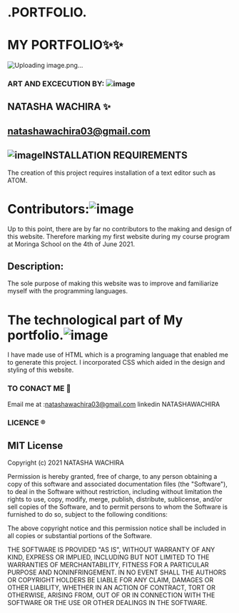 # .PORTFOLIO.
# MY PORTFOLIO✨✨
![Uploading image.png…](https://images.pexels.com/photos/4050315/pexels-photo-4050315.jpeg?auto=compress&cs=tinysrgb&dpr=3&h=750&w=1260)


### ART AND EXCECUTION BY: ![image](https://user-images.githubusercontent.com/85103605/121527624-4538e000-ca03-11eb-92c8-269599237579.png)

## NATASHA WACHIRA ✨
## natashawachira03@gmail.com 



## ![image](https://user-images.githubusercontent.com/85103605/121528045-c55f4580-ca03-11eb-8566-0f6fdbd5c36f.png)INSTALLATION REQUIREMENTS
The creation of this project requires installation of a text editor such as ATOM.

# Contributors:![image](https://user-images.githubusercontent.com/85103605/121559876-abcbf700-ca1f-11eb-80f2-f83599cf9741.png)


Up to this point, there are by far no contributors to the making and design of this website. Therefore marking my first website during my course program at Moringa School on the 4th of June 2021.

## Description:
The sole purpose of making this website was to improve and familiarize myself with the programming languages.

# The technological part of My portfolio.![image](https://user-images.githubusercontent.com/85103605/121560155-ecc40b80-ca1f-11eb-9548-01b62c705a15.png)

I have made use of HTML which is a programing language that enabled me to generate this project.
I incorporated CSS which aided in the design and styling of this website.

### TO CONACT ME 📱

Email me at :natashawachira03@gmail.com
linkedin NATASHAWACHIRA


###  LICENCE ®️ 
## MIT License

Copyright (c) 2021 NATASHA WACHIRA

Permission is hereby granted, free of charge, to any person obtaining a copy
of this software and associated documentation files (the "Software"), to deal
in the Software without restriction, including without limitation the rights
to use, copy, modify, merge, publish, distribute, sublicense, and/or sell
copies of the Software, and to permit persons to whom the Software is
furnished to do so, subject to the following conditions:

The above copyright notice and this permission notice shall be included in all
copies or substantial portions of the Software.

THE SOFTWARE IS PROVIDED "AS IS", WITHOUT WARRANTY OF ANY KIND, EXPRESS OR
IMPLIED, INCLUDING BUT NOT LIMITED TO THE WARRANTIES OF MERCHANTABILITY,
FITNESS FOR A PARTICULAR PURPOSE AND NONINFRINGEMENT. IN NO EVENT SHALL THE
AUTHORS OR COPYRIGHT HOLDERS BE LIABLE FOR ANY CLAIM, DAMAGES OR OTHER
LIABILITY, WHETHER IN AN ACTION OF CONTRACT, TORT OR OTHERWISE, ARISING FROM,
OUT OF OR IN CONNECTION WITH THE SOFTWARE OR THE USE OR OTHER DEALINGS IN THE
SOFTWARE.
